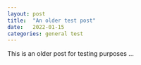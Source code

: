 ```yaml
---
layout: post
title:  "An older test post"
date:   2022-01-15
categories: general test
---
```


This is an older post for testing purposes ...

